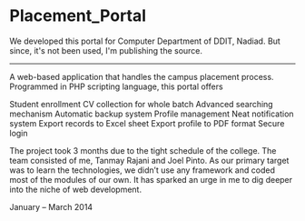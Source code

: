 # Placement_Portal

We developed this portal for Computer Department of DDIT, Nadiad. But since, it's not been used, I'm publishing the source. 

- - - 

A web-based application that handles the campus placement process. Programmed in PHP scripting language, this portal offers

Student enrollment
CV collection for whole batch
Advanced searching mechanism
Automatic backup system
Profile management
Neat notification system
Export records to Excel sheet
Export profile to PDF format
Secure login

The project took 3 months due to the tight schedule of the college. The team consisted of me, Tanmay Rajani and Joel Pinto. As our primary target was to learn the technologies, we didn’t use any framework and coded most of the modules of our own. It has sparked an urge in me to dig deeper into the niche of web development.

January – March 2014